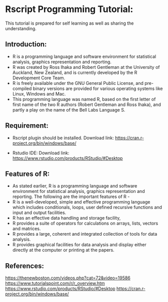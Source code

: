 # Rscript Programming Tutorial:
This tutorial is prepared for self learning as well as sharing the understanding. 

## Introduction:
- R is a programming language and software environment for statistical analysis, graphics representation and reporting. 
- R was created by Ross Ihaka and Robert Gentleman at the University of Auckland, New Zealand, and is currently developed by the R Development Core Team.
- R is freely available under the GNU General Public License, and pre-compiled binary versions are provided for various operating systems like Linux, Windows and Mac.
- This programming language was named R, based on the first letter of first name of the two R authors (Robert Gentleman and Ross Ihaka), and partly a play on the name of the Bell Labs Language S.


## Requirement:
* Rscript plugin should be installed.
Download link: https://cran.r-project.org/bin/windows/base/

* Rstudio IDE:
Download link: https://www.rstudio.com/products/RStudio/#Desktop

## Features of R:

- As stated earlier, R is a programming language and software environment for statistical analysis, graphics representation and reporting. The following are the important features of R -
- R is a well-developed, simple and effective programming language which includes conditionals, loops, user defined recursive functions and input and output facilities.
- R has an effective data handling and storage facility,
- R provides a suite of operators for calculations on arrays, lists, vectors and matrices.
- R provides a large, coherent and integrated collection of tools for data analysis.
- R provides graphical facilities for data analysis and display either directly at the computer or printing at the papers.


## References: 
https://thenewboston.com/videos.php?cat=72&video=19586
https://www.tutorialspoint.com/r/r_overview.htm
https://www.rstudio.com/products/RStudio/#Desktop
https://cran.r-project.org/bin/windows/base/
